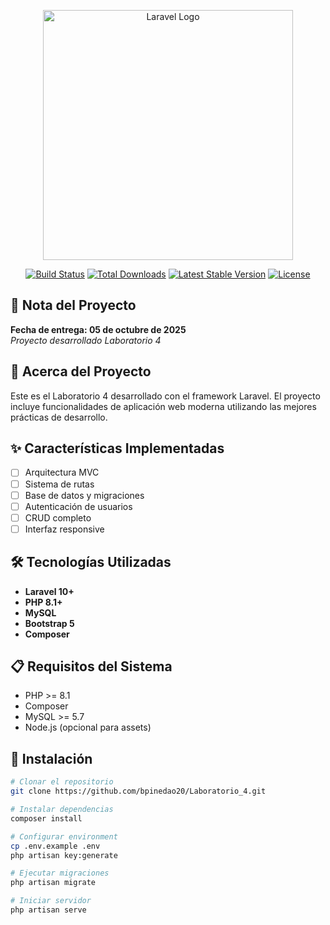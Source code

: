 <p align="center"><a href="https://laravel.com" target="_blank"><img src="https://raw.githubusercontent.com/laravel/art/master/logo-lockup/5%20SVG/2%20CMYK/1%20Full%20Color/laravel-logolockup-cmyk-red.svg" width="400" alt="Laravel Logo"></a></p>

<p align="center">
<a href="https://github.com/laravel/framework/actions"><img src="https://github.com/laravel/framework/workflows/tests/badge.svg" alt="Build Status"></a>
<a href="https://packagist.org/packages/laravel/framework"><img src="https://img.shields.io/packagist/dt/laravel/framework" alt="Total Downloads"></a>
<a href="https://packagist.org/packages/laravel/framework"><img src="https://img.shields.io/packagist/v/laravel/framework" alt="Latest Stable Version"></a>
<a href="https://packagist.org/packages/laravel/framework"><img src="https://img.shields.io/packagist/l/laravel/framework" alt="License"></a>
</p>

## 📅 Nota del Proyecto
**Fecha de entrega: 05 de octubre de 2025**  
*Proyecto desarrollado Laboratorio 4*

## 🚀 Acerca del Proyecto

Este es el Laboratorio 4 desarrollado con el framework Laravel. El proyecto incluye funcionalidades de aplicación web moderna utilizando las mejores prácticas de desarrollo.

## ✨ Características Implementadas

- [ ] Arquitectura MVC
- [ ] Sistema de rutas
- [ ] Base de datos y migraciones
- [ ] Autenticación de usuarios
- [ ] CRUD completo
- [ ] Interfaz responsive

## 🛠 Tecnologías Utilizadas

- **Laravel 10+**
- **PHP 8.1+**
- **MySQL**
- **Bootstrap 5**
- **Composer**

## 📋 Requisitos del Sistema

- PHP >= 8.1
- Composer
- MySQL >= 5.7
- Node.js (opcional para assets)

## 🔧 Instalación

```bash
# Clonar el repositorio
git clone https://github.com/bpinedao20/Laboratorio_4.git

# Instalar dependencias
composer install

# Configurar environment
cp .env.example .env
php artisan key:generate

# Ejecutar migraciones
php artisan migrate

# Iniciar servidor
php artisan serve